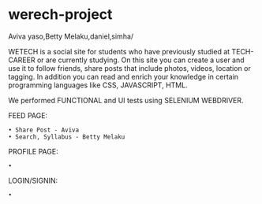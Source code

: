 # werech-project
Aviva yaso,Betty Melaku,daniel,simha/


WETECH is a social site for students who have previously studied at TECH-CAREER or are currently studying. On this site you can create a user and use it to follow friends, share posts that include photos, videos, location or tagging.
In addition you can read and enrich your knowledge in certain programming languages like CSS, JAVASCRIPT, HTML.


We performed FUNCTIONAL and UI tests using SELENIUM WEBDRIVER.


FEED PAGE:

    • Share Post - Aviva
    • Search, Syllabus - Betty Melaku

PROFILE PAGE:

    • 

LOGIN/SIGNIN:

    • 